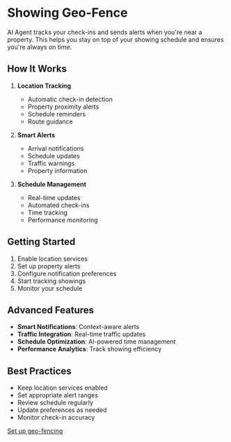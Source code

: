 # Showing Geo-Fence

AI Agent tracks your check-ins and sends alerts when you're near a property. This helps you stay on top of your showing schedule and ensures you're always on time.

## How It Works

1. **Location Tracking**
   - Automatic check-in detection
   - Property proximity alerts
   - Schedule reminders
   - Route guidance

2. **Smart Alerts**
   - Arrival notifications
   - Schedule updates
   - Traffic warnings
   - Property information

3. **Schedule Management**
   - Real-time updates
   - Automated check-ins
   - Time tracking
   - Performance monitoring

## Getting Started

1. Enable location services
2. Set up property alerts
3. Configure notification preferences
4. Start tracking showings
5. Monitor your schedule

## Advanced Features

- **Smart Notifications**: Context-aware alerts
- **Traffic Integration**: Real-time traffic updates
- **Schedule Optimization**: AI-powered time management
- **Performance Analytics**: Track showing efficiency

## Best Practices

- Keep location services enabled
- Set appropriate alert ranges
- Review schedule regularly
- Update preferences as needed
- Monitor check-in accuracy

[Set up geo-fencing](#) 